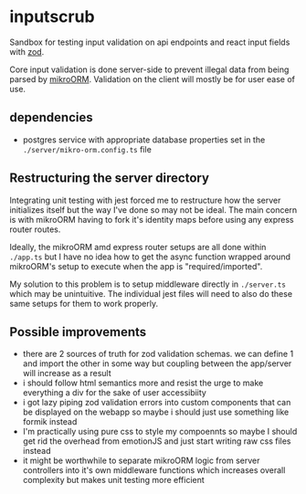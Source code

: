 # inputscrub
Sandbox for testing input validation on api endpoints and react input fields with [zod](https://github.com/colinhacks/zod).

Core input validation is done server-side to prevent illegal data from being parsed by [mikroORM](https://github.com/mikro-orm/mikro-orm). Validation on the client will mostly be for user ease of use.

dependencies
---
- postgres service with appropriate database properties set in the `./server/mikro-orm.config.ts` file

Restructuring the server directory
---
Integrating unit testing with jest forced me to restructure how the server initializes itself but the way I've done so may not be ideal.
The main concern is with mikroORM having to fork it's identity maps before using any express router routes.

Ideally, the mikroORM amd express router setups are all done within `./app.ts` but I have no idea how to get the async function wrapped around mikroORM's setup to execute when the app is "required/imported".

My solution to this problem is to setup middleware directly in `./server.ts` which may be unintuitive.
The individual jest files will need to also do these same setups for them to work properly. 

Possible improvements
---
- there are 2 sources of truth for zod validation schemas. we can define 1 and import the other in some way but coupling between the app/server will increase as a result
- i should follow html semantics more and resist the urge to make everything a div for the sake of user accessibiity
- i got lazy piping zod validation errors into custom components that can be displayed on the webapp so maybe i should just use something like formik instead
- I'm practically using pure css to style my compoennts so maybe I should get rid the overhead from emotionJS and just start writing raw css files instead
- it might be worthwhile to separate mikroORM logic from server controllers into it's own middleware functions which increases overall complexity but makes unit testing more efficient
